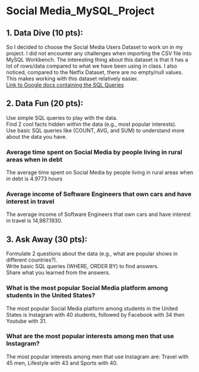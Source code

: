 # Social Media_MySQL_Project 

<h2>1. Data Dive (10 pts):</h2>

So I decided to choose the Social Media Users Dataset to work on in my project. I did not encounter any challenges when importing the CSV file into MySQL Workbench.
The interesting thing about this dataset is that it has a lot of rows/data compared to what we have been using in class. I also noticed, compared to the Netfix Dataset, there are no empty/null values. This makes working with this dataset relatively easier.<br>
<a href='https://docs.google.com/document/d/1JXnDeebj4ZgFVZ-LHA54-L62VKYUQ8nezWuF9QcHF2c/edit?usp=sharing'>Link to Google docs containing the SQL Queries</a>


<h2>2. Data Fun (20 pts):</h2>

Use simple SQL queries to play with the data.<br>
Find 2 cool facts hidden within the data (e.g., most popular interests).<br>
Use basic SQL queries like (COUNT, AVG, and SUM) to understand more about the data you have.

<h3>Average time spent on Social Media by people living in rural areas when in debt</h3>
The average time spent on Social Media by people living in rural areas when in debt is 4.9773 hours

<h3>Average income of Software Engineers that own cars and have interest in travel</h3>
The average income of Software Engineers that own cars and have interest in travel is 14,987.1930.

<h2>3. Ask Away (30 pts):</h2>

Formulate 2 questions about the data (e.g., what are popular shows in different countries?).<br>
Write basic SQL queries (WHERE, ORDER BY) to find answers.<br>
Share what you learned from the answers.

<h3>What is the most popular Social Media platform among students in the United States?</h3>
The most popular Social Media platform among students in the United States is Instagram with 40 students, followed by Facebook with 34 then Youtube with 31.

<h3>What are the most popular interests among men that use Instagram? </h3>
The most popular interests among men that use Instagram are: Travel with 45 men, Lifestyle with 43 and Sports with 40.
